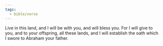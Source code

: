 ```yaml
---
tags:
  - bible/verse
---
```

Live in this land, and I will be with you, and will bless you. For I will give to you, and to your offspring, all these lands, and I will establish the oath which I swore to Abraham your father.